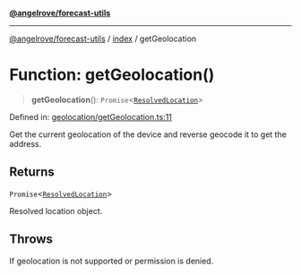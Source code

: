 [**@angelrove/forecast-utils**](../../README.md)

***

[@angelrove/forecast-utils](../../README.md) / [index](../README.md) / getGeolocation

# Function: getGeolocation()

> **getGeolocation**(): `Promise`\<[`ResolvedLocation`](../../Geolocation/type-aliases/ResolvedLocation.md)\>

Defined in: [geolocation/getGeolocation.ts:11](https://github.com/angelrove/forecast-utils/blob/83a8f801e2d1ac86a424edae3898b39209a4d5b5/src/geolocation/getGeolocation.ts#L11)

Get the current geolocation of the device and reverse geocode it to get the address.

## Returns

`Promise`\<[`ResolvedLocation`](../../Geolocation/type-aliases/ResolvedLocation.md)\>

Resolved location object.

## Throws

If geolocation is not supported or permission is denied.
